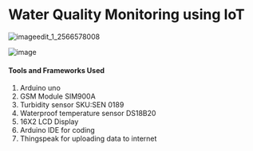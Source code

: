 # Water Quality Monitoring using IoT

![imageedit_1_2566578008](https://user-images.githubusercontent.com/17771352/36631584-d478b658-19a0-11e8-864c-1b7552e7339f.png)

![image](https://user-images.githubusercontent.com/17771352/36631546-1734d70c-19a0-11e8-90fb-7cdec3a7930a.png)
#### Tools and Frameworks Used
1. Arduino uno 
2. GSM Module SIM900A 
3. Turbidity sensor SKU:SEN 0189
4. Waterproof temperature sensor DS18B20
5. 16X2 LCD Display
6. Arduino IDE for coding  
7. Thingspeak for uploading data to internet
